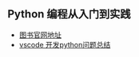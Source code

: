 ## Python 编程从入门到实践

- [图书官网地址](https://www.ituring.com.cn/book/1861)
- [vscode 开发python问题总结](./vscode_wiki/readme.md)

